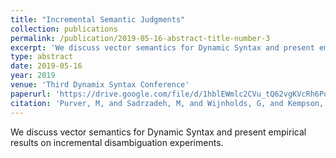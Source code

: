 ```yaml
---
title: "Incremental Semantic Judgments"
collection: publications
permalink: /publication/2019-05-16-abstract-title-number-3
excerpt: 'We discuss vector semantics for Dynamic Syntax and present empirical results on incremental disambiguation experiments.'
type: abstract
date: 2019-05-16
year: 2019
venue: 'Third Dynamix Syntax Conference'
paperurl: 'https://drive.google.com/file/d/1hblEWmlc2CVu_tQ62vgKVcRh6PqHzgma/view'
citation: 'Purver, M, and Sadrzadeh, M, and Wijnholds, G, and Kempson, R, and Hough, J. &quot;Incremental Semantic Judgments.&quot; <i>Third Dynamic Syntax Conference. 2019</i>.'
---
```

We discuss vector semantics for Dynamic Syntax and present empirical results on incremental disambiguation experiments.
